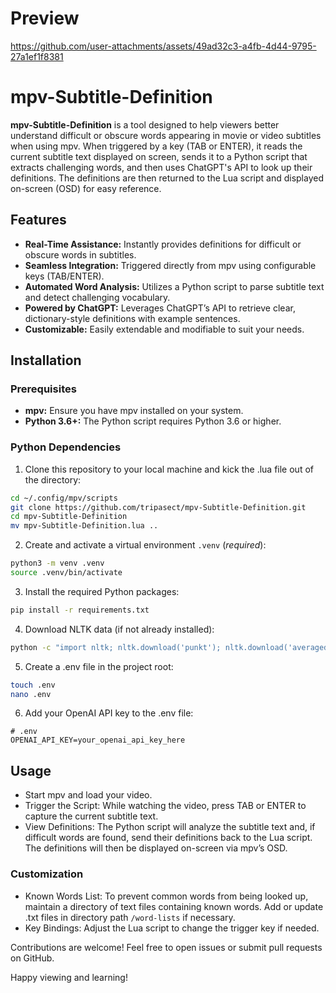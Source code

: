 # Preview
https://github.com/user-attachments/assets/49ad32c3-a4fb-4d44-9795-27a1ef1f8381



# mpv-Subtitle-Definition

**mpv-Subtitle-Definition** is a tool designed to help viewers better understand difficult or obscure words appearing in movie or video subtitles when using mpv. When triggered by a key (TAB or ENTER), it reads the current subtitle text displayed on screen, sends it to a Python script that extracts challenging words, and then uses ChatGPT's API to look up their definitions. The definitions are then returned to the Lua script and displayed on-screen (OSD) for easy reference.

## Features

- **Real-Time Assistance:** Instantly provides definitions for difficult or obscure words in subtitles.
- **Seamless Integration:** Triggered directly from mpv using configurable keys (TAB/ENTER).
- **Automated Word Analysis:** Utilizes a Python script to parse subtitle text and detect challenging vocabulary.
- **Powered by ChatGPT:** Leverages ChatGPT’s API to retrieve clear, dictionary-style definitions with example sentences.
- **Customizable:** Easily extendable and modifiable to suit your needs.

## Installation

### Prerequisites

- **mpv:** Ensure you have mpv installed on your system.
- **Python 3.6+:** The Python script requires Python 3.6 or higher.

### Python Dependencies

1. Clone this repository to your local machine and kick the .lua file out of the directory:

```bash
cd ~/.config/mpv/scripts
git clone https://github.com/tripasect/mpv-Subtitle-Definition.git
cd mpv-Subtitle-Definition
mv mpv-Subtitle-Definition.lua ..
```

2.	Create and activate a virtual environment `.venv` (*required*):

```bash
python3 -m venv .venv
source .venv/bin/activate
```


3.	Install the required Python packages:

```bash
pip install -r requirements.txt
```


4.	Download NLTK data (if not already installed):

```bash
python -c "import nltk; nltk.download('punkt'); nltk.download('averaged_perceptron_tagger'); nltk.download('wordnet')"
```


5.	Create a .env file in the project root:
  ```bash
  touch .env
  nano .env
  ```

6.	Add your OpenAI API key to the .env file:

```file
# .env
OPENAI_API_KEY=your_openai_api_key_here
```


## Usage
- Start mpv and load your video.
- Trigger the Script: While watching the video, press TAB or ENTER to capture the current subtitle text.
- View Definitions: The Python script will analyze the subtitle text and, if difficult words are found, send their definitions back to the Lua script. The definitions will then be displayed on-screen via mpv’s OSD.
### Customization
  - Known Words List: To prevent common words from being looked up, maintain a directory of text files containing known words. Add or update .txt files in directory path `/word-lists` if necessary.
  - Key Bindings: Adjust the Lua script to change the trigger key if needed.


Contributions are welcome! Feel free to open issues or submit pull requests on GitHub.


Happy viewing and learning!
